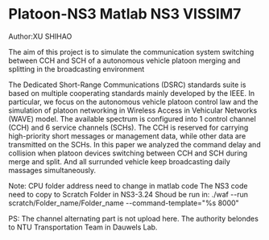 # Platoon-NS3 Matlab NS3 VISSIM7
Author:XU SHIHAO

The aim of this project is to simulate the communication system switching between CCH and SCH of a autonomous vehicle platoon merging and splitting 
in the broadcasting environment

The Dedicated Short-Range Communications (DSRC) standards suite is based on multiple cooperating standards mainly developed by the IEEE.
In particular, we focus on the autonomous vehicle platoon control law and the simulation of platoon networking in Wireless Access in Vehicular Networks (WAVE) model. 
The available spectrum is configured into 1 control channel (CCH) and 6 service channels (SCHs). The CCH is reserved for carrying high-priority short messages or management data,
while other data are transmitted on the SCHs.  In this paper we analyzed the command delay and collision when platoon devices switching
between CCH and SCH during merge and split. And all surrunded vehicle keep broadcasting daily massages simultaneously.

Note:
CPU folder address need to change in matlab code 
The NS3 code need to copy to Scratch Folder in NS3-3.24
Shoud be run in:
./waf --run scratch/Folder_name/Folder_name --command-template="%s 8000"

PS:
The channel alternating part is not upload here.
The authority belondes to NTU Transportation Team in Dauwels Lab.

